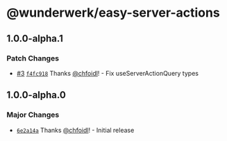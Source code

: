 # @wunderwerk/easy-server-actions

## 1.0.0-alpha.1

### Patch Changes

- [#3](https://github.com/wunderwerkio/easy-server-actions/pull/3) [`f4fc918`](https://github.com/wunderwerkio/easy-server-actions/commit/f4fc91883cc4ee63b5e2ff35fccbd96807429f78) Thanks [@chfoidl](https://github.com/chfoidl)! - Fix useServerActionQuery types

## 1.0.0-alpha.0

### Major Changes

- [`6e2a14a`](https://github.com/wunderwerkio/easy-server-actions/commit/6e2a14a2b99c8f7229a32e762885546f5668ab5a) Thanks [@chfoidl](https://github.com/chfoidl)! - Initial release

